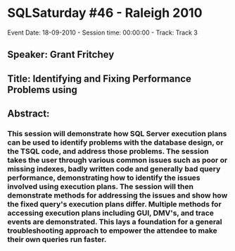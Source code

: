 # SQLSaturday #46 - Raleigh 2010
Event Date: 18-09-2010 - Session time: 00:00:00 - Track: Track 3
## Speaker: Grant Fritchey
## Title: Identifying and Fixing Performance Problems using 
## Abstract:
### This session will demonstrate how SQL Server execution plans can be used to identify problems with the database design, or the TSQL code, and address those problems. The session takes the user through various common issues such as poor or missing indexes, badly written code and generally bad query performance, demonstrating how to identify the issues involved using execution plans. The session will then demonstrate methods for addressing the issues and show how the fixed query's execution plans differ. Multiple methods for accessing execution plans including GUI, DMV's, and trace events are demonstrated. This lays a foundation for a general troubleshooting approach to empower the attendee to make their own queries run faster.
